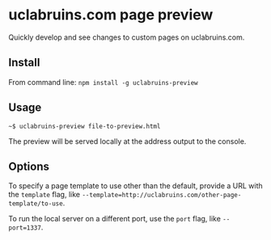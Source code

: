 # uclabruins.com page preview

Quickly develop and see changes to custom pages on uclabruins.com.

## Install

From command line: `npm install -g uclabruins-preview`

## Usage

`~$ uclabruins-preview file-to-preview.html`

The preview will be served locally at the address output to the console.

## Options

To specify a page template to use other than the default, provide a URL with the `template` flag, like `--template=http://uclabruins.com/other-page-template/to-use`.

To run the local server on a different port, use the `port` flag, like `--port=1337`.
